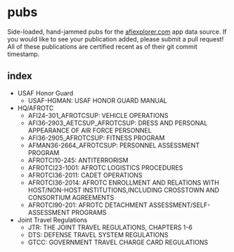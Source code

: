 # pubs
Side-loaded, hand-jammed pubs for the [afiexplorer.com](https://afiexplorer.com/) app data source. If you would like to see your publication added, please submit a pull request! All of these publications are certified recent as of their git commit timestamp.

## index
- USAF Honor Guard
  - USAF-HGMAN: USAF HONOR GUARD MANUAL
- HQ/AFROTC
  - AFI24-301_AFROTCSUP: VEHICLE OPERATIONS
  - AFI36-2903_AETCSUP_AFROTCSUP: DRESS AND PERSONAL APPEARANCE OF AIR FORCE PERSONNEL
  - AFI36-2905_AFROTCSUP: FITNESS PROGRAM
  - AFMAN36-2664_AFROTCSUP: PERSONNEL ASSESSMENT PROGRAM
  - AFROTCI10-245: ANTITERRORISM
  - AFROTCI23-1001: AFROTC LOGISTICS PROCEDURES
  - AFROTCI36-2011: CADET OPERATIONS
  - AFROTCI36-2014: AFROTC ENROLLMENT AND RELATIONS WITH HOST/NON-HOST INSTITUTIONS,INCLUDING CROSSTOWN AND CONSORTIUM AGREEMENTS
  - AFROTCI90-201: AFROTC DETACHMENT ASSESSMENT/SELF-ASSESSMENT PROGRAMS
- Joint Travel Regulations
  - JTR: THE JOINT TRAVEL REGULATIONS, CHAPTERS 1-6
  - DTS: DEFENSE TRAVEL SYSTEM REGULATIONS
  - GTCC: GOVERNMENT TRAVEL CHARGE CARD REGULATIONS 
